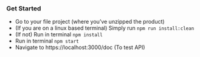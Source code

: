 ### Get Started
- Go to your file project (where you’ve unzipped the product)
- (If you are on a linux based terminal) Simply run `npm run install:clean`
- (If not) Run in terminal `npm install`
- Run in terminal `npm start`
- Navigate to https://localhost:3000/doc (To test API)


